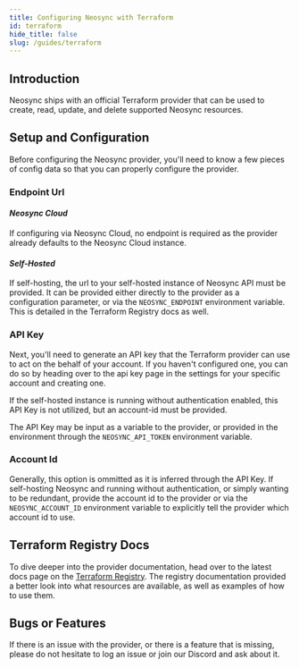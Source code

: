 ```yaml
---
title: Configuring Neosync with Terraform
id: terraform
hide_title: false
slug: /guides/terraform
---
```


## Introduction

Neosync ships with an official Terraform provider that can be used to create, read, update, and delete supported Neosync resources.

## Setup and Configuration

Before configuring the Neosync provider, you'll need to know a few pieces of config data so that you can properly configure the provider.

### Endpoint Url

#### _Neosync Cloud_

If configuring via Neosync Cloud, no endpoint is required as the provider already defaults to the Neosync Cloud instance.

#### _Self-Hosted_

If self-hosting, the url to your self-hosted instance of Neosync API must be provided.
It can be provided either directly to the provider as a configuration parameter, or via the `NEOSYNC_ENDPOINT` environment variable. This is detailed in the Terraform Registry docs as well.

### API Key

Next, you'll need to generate an API key that the Terraform provider can use to act on the behalf of your account.
If you haven't configured one, you can do so by heading over to the api key page in the settings for your specific account and creating one.

If the self-hosted instance is running without authentication enabled, this API Key is not utilized, but an account-id must be provided.

The API Key may be input as a variable to the provider, or provided in the environment through the `NEOSYNC_API_TOKEN` environment variable.

### Account Id

Generally, this option is ommitted as it is inferred through the API Key.
If self-hosting Neosync and running without authentication, or simply wanting to be redundant, provide the account id to the provider or via the `NEOSYNC_ACCOUNT_ID` environment variable to explicitly tell the provider which account id to use.

## Terraform Registry Docs

To dive deeper into the provider documentation, head over to the latest docs page on the [Terraform Registry](https://registry.terraform.io/providers/nucleuscloud/neosync/latest/docs).
The registry documentation provided a better look into what resources are available, as well as examples of how to use them.

## Bugs or Features

If there is an issue with the provider, or there is a feature that is missing, please do not hesitate to log an issue or join our Discord and ask about it.
